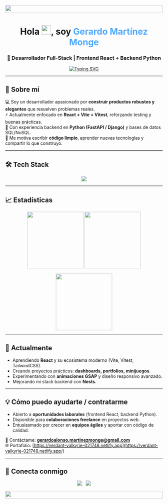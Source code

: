 <img src="https://i.imgur.com/dBaSKWF.gif" height="25" width="100%" />

<h1 align="center">Hola <img src="https://media.giphy.com/media/hvRJCLFzcasrR4ia7z/giphy.gif" width="30">, soy <span style="color:#4fa9ff">Gerardo Martínez Monge</span></h1>
<h3 align="center">🚀 Desarrollador Full-Stack | Frontend React + Backend Python</h3>

<p align="center">
  <a href="https://github.com/Gerardoprogramer">
    <img src="https://readme-typing-svg.herokuapp.com?font=Fira+Code&weight=600&size=22&pause=1000&color=0CF7E9&center=true&vCenter=true&width=700&lines=Apasionado+por+crear+experiencias+digitales;Frontend+moderno+%E2%9C%A8+Backend+escalable;React%2C+Vite%2C+Vitest%2C+TailwindCSS;FastAPI%2C+Django%2C+SQLModel;Siempre+aprendiendo+y+construyendo" alt="Typing SVG" />
  </a>
</p>

---

## 🌟 Sobre mí
💻 Soy un desarrollador apasionado por **construir productos robustos y elegantes** que resuelven problemas reales.  
⚡ Actualmente enfocado en **React + Vite + Vitest**, reforzando testing y buenas prácticas.  
🚀 Con experiencia backend en **Python (FastAPI / Django)** y bases de datos SQL/NoSQL.  
🎯 Me motiva escribir **código limpio**, aprender nuevas tecnologías y compartir lo que construyo.  

---

## 🛠️ Tech Stack
<p align="center">
  <img src="https://skillicons.dev/icons?i=react,vue,ts,js,tailwind,vite,vitest,py,fastapi,django,postgresql,mysql,docker,git,github,figma" />
</p>

---

## 📈 Estadísticas
<p align="center">
  <img src="https://github-readme-stats.vercel.app/api?username=Gerardoprogramer&show_icons=true&theme=radical" height="180" />
  <img src="https://github-readme-stats.vercel.app/api/top-langs/?username=Gerardoprogramer&layout=compact&theme=radical" height="180" />
</p>
<p align="center">
  <img src="https://github-readme-streak-stats.herokuapp.com/?user=Gerardoprogramer&theme=radical" height="180" />
</p>

---

## 🔭 Actualmente
- Aprendiendo **React** y su ecosistema moderno (Vite, Vitest, TailwindCSS).
- Creando proyectos prácticos: **dashboards, portfolios, minijuegos**.
- Experimentando con **animaciones GSAP** y diseño responsivo avanzado.
- Mejorando mi stack backend con **Nests**.

---

## 💡 Cómo puedo ayudarte / contratarme
- Abierto a **oportunidades laborales** (frontend React, backend Python).  
- Disponible para **colaboraciones freelance** en proyectos web.  
- Entusiasmado por crecer en **equipos ágiles** y aportar con código de calidad.  

📩 Contáctame: **gerardoalonso.martinezmonge@gmail.com**  
🌐 Portafolio: [https://verdant-valkyrie-021748.netlify.app](https://verdant-valkyrie-021748.netlify.app/)

---

## 🤝 Conecta conmigo
<p align="center">
  <a href="https://www.linkedin.com/in/gerardo-mart%C3%ADnez-monge-0aa12231b/"><img src="https://img.shields.io/badge/LinkedIn-Open-blue?style=for-the-badge&logo=linkedin" /></a>
  &nbsp;
  <a href="mailto:gerardoalonso.martinezmonge@gmail.com"><img src="https://img.shields.io/badge/Email-Contact-orange?style=for-the-badge&logo=gmail" /></a>
</p>

<img src="https://i.imgur.com/dBaSKWF.gif" height="25" width="100%" />
